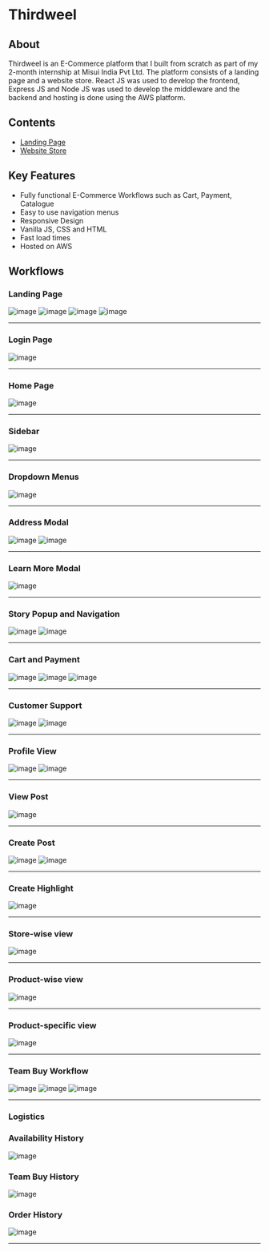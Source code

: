 # Thirdweel
## About
Thirdweel is an E-Commerce platform that I built from scratch as part of my 2-month internship at Misui India Pvt Ltd. The platform consists of a landing page and a website store. React JS was used to develop the frontend, Express JS and Node JS was used to develop the middleware and the backend and hosting is done using the AWS platform.
   
## Contents
- [Landing Page](https://dev-yash-frontend.d3b57r97sw4yz6.amplifyapp.com/)
- [Website Store](https://dev-yash-frontend.d1kf75xx33yka6.amplifyapp.com/)

## Key Features
- Fully functional E-Commerce Workflows such as Cart, Payment, Catalogue
- Easy to use navigation menus
- Responsive Design
- Vanilla JS, CSS and HTML
- Fast load times
- Hosted on AWS

## Workflows
### **Landing Page**
   
![image](https://user-images.githubusercontent.com/71393551/189209526-5d61c63d-c858-4bfa-8200-81eeba5ba111.png)
![image](https://user-images.githubusercontent.com/71393551/189210201-5d3d6e3d-ca9d-4c6f-bb84-0e03ca6aa4a3.png)
![image](https://user-images.githubusercontent.com/71393551/189210250-196a1d4e-d8e6-457f-9891-72c7480e9b58.png)
![image](https://user-images.githubusercontent.com/71393551/189210342-141ab4fd-39d2-4045-b513-69748cb53c63.png)

---
### **Login Page**
   
![image](https://user-images.githubusercontent.com/71393551/189211173-ae9271ba-6118-489b-9415-1da0e0d8c749.png)

---
### **Home Page**
   
![image](https://user-images.githubusercontent.com/71393551/189216873-5463f2db-5724-40e8-a74a-e7c394dc1b89.png)

---
### **Sidebar**
   
![image](https://user-images.githubusercontent.com/71393551/189211712-cea8fc10-d56f-45db-9ce6-a990cade84a5.png)

---
### **Dropdown Menus**
   
![image](https://user-images.githubusercontent.com/71393551/189211797-1b7c7ea2-aac1-4f6b-90b2-16ea6f7c4dc0.png)

---
### **Address Modal**
   
![image](https://user-images.githubusercontent.com/71393551/189211870-fbd1e36b-3370-4dfd-ba5c-161b0758774b.png)
![image](https://user-images.githubusercontent.com/71393551/189213726-8d541940-109f-41ea-a964-c4f14c2fc97d.png)

---
### **Learn More Modal**
   
![image](https://user-images.githubusercontent.com/71393551/189212002-2ff3270b-33ca-44c7-acc8-ecbd27c514c4.png)

---
### **Story Popup and Navigation**
   
![image](https://user-images.githubusercontent.com/71393551/189212115-c448801b-51ec-4431-9554-2927ae9a45d0.png)
![image](https://user-images.githubusercontent.com/71393551/189212170-1f99d8ee-10cd-483d-a3ee-81a88e787926.png)

---
### **Cart and Payment**
   
![image](https://user-images.githubusercontent.com/71393551/189212978-3aa602c1-777d-4ff9-9faf-53b1df44a0e7.png)
![image](https://user-images.githubusercontent.com/71393551/189213096-f4df3403-789e-4116-9392-9e410c1156b9.png)
![image](https://user-images.githubusercontent.com/71393551/189213183-da21d9e9-a8bf-49b5-969c-a856f5cdb123.png)

---
### **Customer Support**

![image](https://user-images.githubusercontent.com/71393551/189213385-969f54f4-6520-42a9-abbb-a5e192c7c0af.png)
![image](https://user-images.githubusercontent.com/71393551/189358239-0633c247-f468-44d6-896a-6fecdb90e311.png)

---
### **Profile View**

![image](https://user-images.githubusercontent.com/71393551/189214039-d6947477-0e5f-4bd5-b5f8-d1a5b0e93f4d.png)
![image](https://user-images.githubusercontent.com/71393551/189214107-a74f305a-abbb-4231-8508-379d03e88a59.png)

---
### **View Post**

![image](https://user-images.githubusercontent.com/71393551/189214164-69123fd0-4c5e-45b6-a3fb-d1d6f30ca79c.png)

---
### **Create Post**

![image](https://user-images.githubusercontent.com/71393551/189214369-052cfd62-55d0-4218-8a88-4608522e19d9.png)
![image](https://user-images.githubusercontent.com/71393551/189214475-40d2000f-53f5-43dd-928b-e73a032ccc5a.png)

---
### **Create Highlight**

![image](https://user-images.githubusercontent.com/71393551/189214582-d81d6c98-b685-4723-a5c0-2d5146bb8be5.png)

---
### **Store-wise view**

![image](https://user-images.githubusercontent.com/71393551/189214763-0eda050a-d86a-42d3-bf3a-94ab3595e1ca.png)

---
### **Product-wise view**

![image](https://user-images.githubusercontent.com/71393551/189214918-c52dc4f9-827d-4fc0-b19a-5d2581c74418.png)

---
### **Product-specific view**

![image](https://user-images.githubusercontent.com/71393551/189215115-dd58ee65-92a4-4486-8775-bf54ecce4f65.png)

---
### **Team Buy Workflow**

![image](https://user-images.githubusercontent.com/71393551/189217058-c2632fc0-bd54-433a-b34f-4dfe2c71c922.png)
![image](https://user-images.githubusercontent.com/71393551/189215400-01c112aa-c7ab-46bd-8bc8-d1bdd1491754.png)
![image](https://user-images.githubusercontent.com/71393551/189215496-d79fb4f5-a465-4ce5-9c54-ae89756fee24.png)

---
### **Logistics**
   
### **Availability History**

![image](https://user-images.githubusercontent.com/71393551/189217437-23f459ff-08d2-4b7c-865a-b1705c9d58f3.png)
   
### **Team Buy History**

![image](https://user-images.githubusercontent.com/71393551/189217569-3fff39ce-916c-4298-9e20-74beb5cc955f.png)
   
### **Order History**

![image](https://user-images.githubusercontent.com/71393551/189217838-b8ec3fa6-a642-4c0b-a9db-11a92a676a16.png)

---
